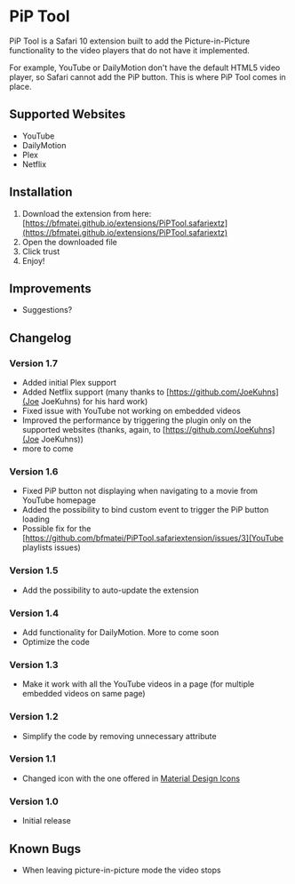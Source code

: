 # PiP Tool
PiP Tool is a Safari 10 extension built to add the Picture-in-Picture functionality to the video players that do not have it implemented.

For example, YouTube or DailyMotion don't have the default HTML5 video player, so Safari cannot add the PiP button. This is where PiP Tool comes in place.

## Supported Websites
- YouTube
- DailyMotion
- Plex
- Netflix

## Installation
1. Download the extension from here: [https://bfmatei.github.io/extensions/PiPTool.safariextz](https://bfmatei.github.io/extensions/PiPTool.safariextz)
2. Open the downloaded file
3. Click trust
4. Enjoy!

## Improvements
- Suggestions?

## Changelog
### Version 1.7
- Added initial Plex support
- Added Netflix support (many thanks to [https://github.com/JoeKuhns](Joe JoeKuhns) for his hard work)
- Fixed issue with YouTube not working on embedded videos
- Improved the performance by triggering the plugin only on the supported websites (thanks, again, to [https://github.com/JoeKuhns](Joe JoeKuhns))
- more to come

### Version 1.6
- Fixed PiP button not displaying when navigating to a movie from YouTube homepage
- Added the possibility to bind custom event to trigger the PiP button loading
- Possible fix for the [https://github.com/bfmatei/PiPTool.safariextension/issues/3](YouTube playlists issues)

### Version 1.5
- Add the possibility to auto-update the extension

### Version 1.4
- Add functionality for DailyMotion. More to come soon
- Optimize the code

### Version 1.3
- Make it work with all the YouTube videos in a page (for multiple embedded videos on same page)

### Version 1.2
- Simplify the code by removing unnecessary attribute

### Version 1.1
- Changed icon with the one offered in [Material Design Icons](https://design.google.com/icons/#ic_picture_in_picture)

### Version 1.0
- Initial release

## Known Bugs
- When leaving picture-in-picture mode the video stops
